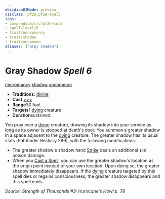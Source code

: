 ```yaml
---
obsidianUIMode: preview
cssclass: pf2e,pf2e-spell
tags:
- compendium/src/pf2e/sot3
- spell/level/6
- trait/necromancy
- trait/shadow
- trait/uncommon
aliases: ["Gray Shadow"]
---
```

# Gray Shadow *Spell 6*   
[necromancy](../../rules/traits/necromancy.md)  [shadow](../../rules/traits/shadow.md)  [uncommon](../../rules/traits/uncommon.md)  

- **Traditions**: [divine](../../rules/traits/divine.md)
- **Cast** [>>>](../../rules/core-rulebook/chapter-9-playing-the-game.md#Actions "Three-Action") 
- **Range**30 foot
- **Targets**1 [dying](../../rules/conditions.md#Dying) creature
- **Duration**sustained

You pray over a [dying](../../rules/conditions.md#Dying) creature, drawing its shadow into your service as long as its owner is stooped at death's door. You summon a greater shadow in a space adjacent to the [dying](../../rules/conditions.md#Dying) creature. The greater shadow has its usual stats (Pathfinder Bestiary 289), with the following modifications:

- The greater shadow's shadow hand [Strike](../../rules/actions/strike.md) deals an additional `1d8` poison damage.
- When you [Cast a Spell](../../rules/actions/cast-a-spell.md), you can use the greater shadow's location as the origin point instead of your own location. Upon doing so, the greater shadow immediately disappears. If the [dying](../../rules/conditions.md#Dying) creature targeted by this spell dies or regains consciousness, the greater shadow disappears and this spell ends.

*Source: Strength of Thousands #3: Hurricane's Howl p. 78*